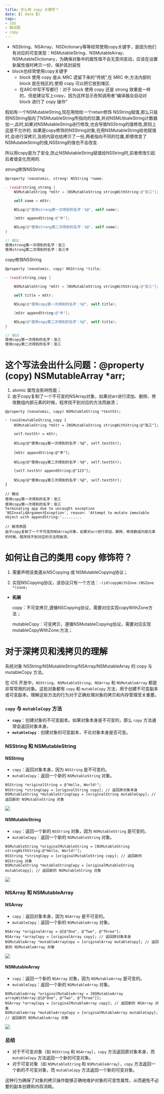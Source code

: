 ```yaml
---
title: 怎么用 copy 关键字？
date: {{ date }}
tags:
- iOS
- 面试题
- copy
---
```


<!-- # 怎么用 copy 关键字？ -->

* NSString、NSArray、NSDictionary等等经常使用copy关键字，是因为他们有对应的可变类型：NSMutableString、NSMutableArray、NSMutableDictionary，为确保对象中的属性值不会无意间变动，应该在设置新属性值时拷贝一份，保护其封装性
* block也经常使用copy关键字
    * block 使用 copy 是从 MRC 遗留下来的“传统”,在 MRC 中,方法内部的 block 是在栈区的,使用 copy 可以把它放到堆区.
    * 在ARC中写不写都行：对于 block 使用 copy 还是 strong 效果是一样的，但是建议写上copy，因为这样显示告知调用者“编译器会自动对 block 进行了 copy 操作”


<!-- more -->


假如有一个NSMutableString,现在用他给一个retain修饰 NSString赋值,那么只是将NSString指向了NSMutableString所指向的位置,并对NSMUtbaleString计数器加一,此时,如果对NSMutableString进行修改,也会导致NSString的值修改,原则上这是不允许的. 如果是copy修饰的NSString对象,在用NSMutableString给他赋值时,会进行深拷贝,及把内容也给拷贝了一份,两者指向不同的位置,即使改变了NSMutableString的值,NSString的值也不会改变.

所以用copy是为了安全,防止NSMutableString赋值给NSString时,前者修改引起后者值变化而用的.



strong修饰NSString

```objective-c
@property (nonatomic, strong) NSString *name;

- (void)string_strong {
    NSMutableString *mStr = [NSMutableString stringWithString:@"张三"];

    self.name = mStr;

    NSLog(@"使用strong第一次得到的名字：%@", self.name);

    [mStr appendString:@"丰"];

    NSLog(@"使用strong第二次得到的名字：%@", self.name);
}

// 输出
使用strong第一次得到的名字：张三
使用strong第二次得到的名字：张三丰
```





copy修饰NSString

```objective-c
@property (nonatomic, copy) NSString *title;

- (void)string_copy {
    
    NSMutableString *mStr = [NSMutableString stringWithString:@"张三"];

    self.title = mStr;

    NSLog(@"使用copy第一次得到的名字：%@", self.title);

    [mStr appendString:@"丰"];

    NSLog(@"使用copy第二次得到的名字：%@", self.title);
}

// 输出
使用copy第一次得到的名字：张三
使用copy第二次得到的名字：张三
```





# 这个写法会出什么问题：@property (copy) NSMutableArray *arr;

1. atomic 属性会影响性能；
2. 由于copy复制了一个不可变的NSArray对象，如果对arr进行添加、删除、修改数组内部元素的时候，程序找不到对应的方法而崩溃；



```objc
@property (nonatomic, copy) NSMutableString *testStr;

- (void)mutableString_copy {
    NSMutableString *mStr = [NSMutableString stringWithString:@"张三"];

    self.testStr = mStr;

    NSLog(@"使用copy第一次得到的名字：%@", self.testStr);

    [mStr appendString:@"丰"];

    NSLog(@"使用copy第二次得到的名字：%@", self.testStr);
    
    [self.testStr appendString:@"123"];
    
    NSLog(@"使用copy第三次得到的名字：%@", self.testStr);
}

// 输出
使用copy第一次得到的名字：张三
使用copy第一次得到的名字：张三
Terminating app due to uncaught exception 'NSInvalidArgumentException', reason: 'Attempt to mutate immutable object with appendString:'.........

// 崩溃原因
由于copy复制了一个不可变的NSArray对象，如果对arr进行添加、删除、修改数组内部元素的时候，程序找不到对应的方法而崩溃。
```





# 如何让自己的类用 copy 修饰符？

1. 需要声明该类遵从NSCopying 或 NSMutableCopying协议；

2. 实现NSCopying协议，该协议只有一个方法：`-(id)copyWithZone:(NSZone *)zone;`

* **拓展**

    copy：不可变拷贝,遵循NSCopying协议，需要对应实现copyWithZone方法；

    mutableCopy：可变拷贝，遵循NSMutableCopying协议，需要对应实现mutableCopyWithZone:方法；





# 对于深拷贝和浅拷贝的理解

系统对象 NSString/NSMutableString/NSArray/NSMutableArray 的 copy 与 mutableCopy 方法。



在 iOS 开发中，`NSString`、`NSMutableString`、`NSArray` 和 `NSMutableArray` 都是非常常用的对象。这些对象都有 `copy` 和 `mutableCopy` 方法，用于创建不可变副本或可变副本。理解这些方法的行为对于正确处理对象的拷贝和内存管理至关重要。

### `copy` 与 `mutableCopy` 方法

- **`copy`**：创建对象的不可变副本。如果对象本身是不可变的，那么 `copy` 方法通常会返回对象本身。
- **`mutableCopy`**：创建对象的可变副本，不论对象本身是否可变。

### NSString 和 NSMutableString

#### NSString

- `copy`：返回对象本身，因为 `NSString` 是不可变的。
- `mutableCopy`：返回一个新的 `NSMutableString` 对象。

```objc
NSString *originalString = @"Hello, World!";
NSString *stringCopy = [originalString copy]; // 返回原对象本身
NSMutableString *mutableStringCopy = [originalString mutableCopy]; // 返回新的 NSMutableString 对象
```

![](001.png)

#### NSMutableString

- `copy`：返回一个新的 `NSString` 对象，因为 `NSMutableString` 是可变的。
- `mutableCopy`：返回一个新的 `NSMutableString` 对象。

```objc
NSMutableString *originalMutableString = [NSMutableString stringWithString:@"Hello, World!"];
NSString *stringCopy = [originalMutableString copy]; // 返回新的 NSString 对象
NSMutableString *mutableStringCopy = [originalMutableString mutableCopy]; // 返回新的 NSMutableString 对象
```

![](002.png)



### NSArray 和 NSMutableArray

#### NSArray

- `copy`：返回对象本身，因为 `NSArray` 是不可变的。
- `mutableCopy`：返回一个新的 `NSMutableArray` 对象。

```objc
NSArray *originalArray = @[@"One", @"Two", @"Three"];
NSArray *arrayCopy = [originalArray copy]; // 返回原对象本身
NSMutableArray *mutableArrayCopy = [originalArray mutableCopy]; // 返回新的 NSMutableArray 对象
```

![](003.png)



#### NSMutableArray

- `copy`：返回一个新的 `NSArray` 对象，因为 `NSMutableArray` 是可变的。
- `mutableCopy`：返回一个新的 `NSMutableArray` 对象。

```objc
NSMutableArray *originalMutableArray = [NSMutableArray arrayWithArray:@[@"One", @"Two", @"Three"]];
NSArray *arrayCopy = [originalMutableArray copy]; // 返回新的 NSArray 对象
NSMutableArray *mutableArrayCopy = [originalMutableArray mutableCopy]; // 返回新的 NSMutableArray 对象
```

![](004.png)



### 总结

- 对于不可变对象（如 `NSString` 和 `NSArray`），`copy` 方法返回原对象本身，而 `mutableCopy` 方法返回一个新的可变对象。
- 对于可变对象（如 `NSMutableString` 和 `NSMutableArray`），`copy` 方法返回一个新的不可变对象，而 `mutableCopy` 方法返回一个新的可变对象。

这种行为确保了对象的拷贝操作能够正确地维护对象的可变性属性，从而避免不必要的副本创建和内存消耗。














